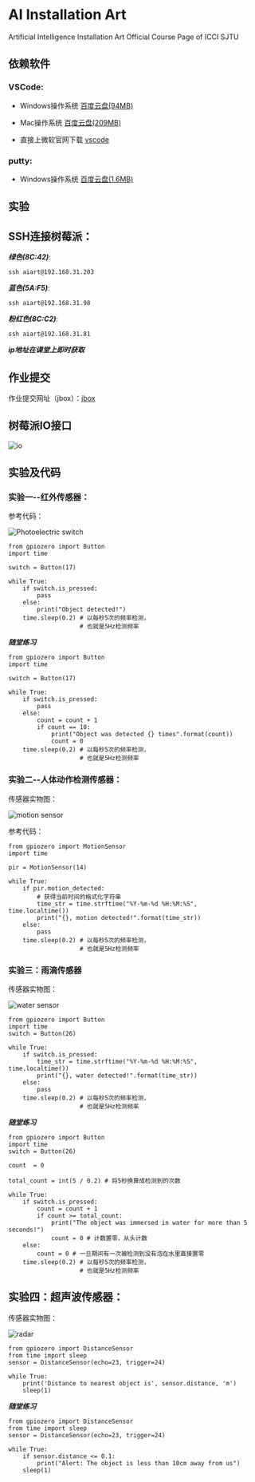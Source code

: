 # AI Installation Art
Artificial Intelligence Installation Art Official Course Page of ICCI SJTU

## 依赖软件

### VSCode:

- Windows操作系统 [百度云盘(94MB)](https://pan.baidu.com/s/1k5JZnlkknpYw7oM1c5RBow?pwd=sjtu)

- Mac操作系统 [百度云盘(209MB)](https://pan.baidu.com/s/13A3Hu8ykKwe2z6wMne_gYQ?pwd=sjtu)

- 直接上微软官网下载 [vscode](https://code.visualstudio.com/docs/?dv=osx)

### putty:

- Windows操作系统 [百度云盘(1.6MB)](https://pan.baidu.com/s/1PLshdwW4WLV8HLf6cRgvaw?pwd=sjtu)

## 实验

## SSH连接树莓派：

***绿色(8C:42)***:
```
ssh aiart@192.168.31.203
```

***蓝色(5A:F5)***:
```
ssh aiart@192.168.31.98
```

***粉红色(8C:C2)***:
```
ssh aiart@192.168.31.81
```

***ip地址在课堂上即时获取***

## 作业提交

作业提交网址（jbox）：[jbox](https://jbox.sjtu.edu.cn/l/m1pRBu)   

## 树莓派IO接口

![io](./docs/io.png)


## 实验及代码
### 实验一--红外传感器：

参考代码：

![Photoelectric switch](./docs/hongwai.PNG)

```
from gpiozero import Button
import time

switch = Button(17)

while True:
    if switch.is_pressed:
        pass
    else:
        print("Object detected!")
    time.sleep(0.2) # 以每秒5次的频率检测，
                    # 也就是5Hz检测频率
```

***随堂练习***

```
from gpiozero import Button
import time

switch = Button(17)

while True:
    if switch.is_pressed:
        pass
    else:
        count = count + 1
        if count == 10:
            print("Object was detected {} times".format(count))
            count = 0
    time.sleep(0.2) # 以每秒5次的频率检测，
                    # 也就是5Hz检测频率
```

### 实验二--人体动作检测传感器：

传感器实物图：

![motion sensor](./docs/motionsensor1.PNG)

参考代码：

```
from gpiozero import MotionSensor
import time

pir = MotionSensor(14)

while True:
    if pir.motion_detected:
        # 获得当前时间的格式化字符串
        time_str = time.strftime("%Y-%m-%d %H:%M:%S", time.localtime())
        print("{}, motion detected!".format(time_str))
    else:
        pass
    time.sleep(0.2) # 以每秒5次的频率检测，
                    # 也就是5Hz检测频率

```

### 实验三：雨滴传感器

传感器实物图：

![water sensor](./docs/motionsensor.PNG)

```
from gpiozero import Button
import time
switch = Button(26)

while True:
    if switch.is_pressed:
        time_str = time.strftime("%Y-%m-%d %H:%M:%S", time.localtime())
        print("{}, water detected!".format(time_str))
    else:
        pass
    time.sleep(0.2) # 以每秒5次的频率检测，
                    # 也就是5Hz检测频率

```

***随堂练习***

```
from gpiozero import Button
import time
switch = Button(26)

count  = 0

total_count = int(5 / 0.2) # 将5秒换算成检测到的次数

while True:
    if switch.is_pressed:
        count = count + 1
        if count >= total_count:
            print("The object was immersed in water for more than 5 seconds!")
            count = 0 # 计数置零，从头计数
    else:
        count = 0 # 一旦期间有一次被检测到没有泡在水里直接置零
    time.sleep(0.2) # 以每秒5次的频率检测，
                    # 也就是5Hz检测频率
```

## 实验四：超声波传感器：

传感器实物图：

![radar](./docs/radar.PNG)

```
from gpiozero import DistanceSensor
from time import sleep
sensor = DistanceSensor(echo=23, trigger=24)

while True:
    print('Distance to nearest object is', sensor.distance, 'm')
    sleep(1)
```

***随堂练习***

```
from gpiozero import DistanceSensor
from time import sleep
sensor = DistanceSensor(echo=23, trigger=24)

while True:
    if sensor.distance <= 0.1:
        print("Alert: The object is less than 10cm away from us")
    sleep(1)
```
